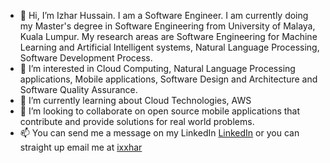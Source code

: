 - 👋 Hi, I’m Izhar Hussain. I am a Software Engineer. I am currently doing my Master's degree in Software Engineering from University of Malaya, Kuala Lumpur.
My research areas are Software Engineering for Machine Learning and Artificial Intelligent systems, Natural Language Processing, Software Development Process.
- 👀 I’m interested in Cloud Computing, Natural Language Processing applications, Mobile applications, Software Design and Architecture and Software Quality
Assurance. 
- 🌱 I’m currently learning about Cloud Technologies, AWS
- 💞️ I’m looking to collaborate on open source mobile applications that contribute and provide solutions for real world problems.
- 📫 You can send me a message on my LinkedIn [LinkedIn](https://www.linkedin.com/in/ixxhar) or you can straight up email me at [ixxhar](ixxhar@live.com)

<!---
ixxhar/ixxhar is a ✨ special ✨ repository because its `README.md` (this file) appears on your GitHub profile.
You can click the Preview link to take a look at your changes.
--->
